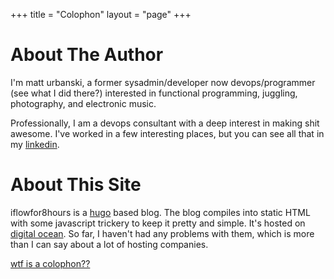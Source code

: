 +++
title = "Colophon"
layout = "page"
+++

# About The Author

I'm matt urbanski, a former sysadmin/developer now devops/programmer (see what I did there?) interested in functional programming, juggling, photography, and electronic music.

Professionally, I am a devops consultant with a deep interest in making shit awesome. I've worked in a few interesting places, but you can see all that in my [linkedin][3].

# About This Site

iflowfor8hours is a [hugo][4] based blog.
The blog compiles into static HTML with some javascript trickery to keep it pretty and simple. It's hosted on 
[digital ocean][2]. So far, I haven't had any problems with them, which is more than I can say about a lot of hosting companies.

[wtf is a colophon??][1]

[1]:http://en.wikipedia.org/wiki/Colophon
[2]:http://www.digitalocean.com
[3]:https://uk.linkedin.com/in/matthewurbanski
[4]:https://github.com/spf13/hugo

